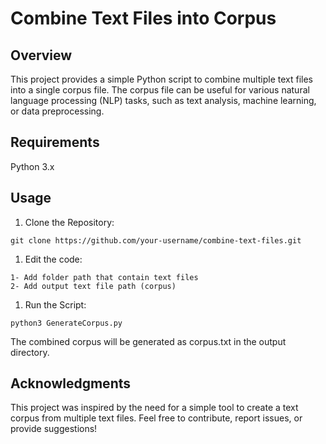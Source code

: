 # Combine Text Files into Corpus

## Overview
This project provides a simple Python script to combine multiple text files into a single corpus file. The corpus file can be useful for various natural language processing (NLP) tasks, such as text analysis, machine learning, or data preprocessing.

## Requirements
Python 3.x

## Usage
1. Clone the Repository:
  ```
  git clone https://github.com/your-username/combine-text-files.git
  ```
1. Edit the code:
  ```
  1- Add folder path that contain text files
  2- Add output text file path (corpus)
  ```
1. Run the Script:
  ```
  python3 GenerateCorpus.py
  ```
  
The combined corpus will be generated as corpus.txt in the output directory.

## Acknowledgments
This project was inspired by the need for a simple tool to create a text corpus from multiple text files.
Feel free to contribute, report issues, or provide suggestions!
